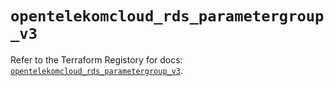 # `opentelekomcloud_rds_parametergroup_v3`

Refer to the Terraform Registory for docs: [`opentelekomcloud_rds_parametergroup_v3`](https://www.terraform.io/docs/providers/opentelekomcloud/r/rds_parametergroup_v3).
